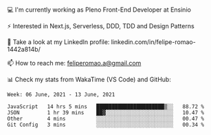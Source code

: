 💻 I'm currently working as Pleno Front-End Developer at Ensinio

⚡ Interested in Next.js, Serverless, DDD, TDD and Design Patterns

👥 Take a look at my LinkedIn profile: linkedin.com/in/felipe-romao-1442a814b/

📫 How to reach me: feliperomao.a@gmail.com

📊 Check my stats from WakaTime (VS Code) and GitHub:

<!--START_SECTION:waka-->
```text
Week: 06 June, 2021 - 13 June, 2021

JavaScript   14 hrs 5 mins   ██████████████████████▒░░   88.72 % 
JSON         1 hr 39 mins    ██▓░░░░░░░░░░░░░░░░░░░░░░   10.47 % 
Other        4 mins          ░░░░░░░░░░░░░░░░░░░░░░░░░   00.47 % 
Git Config   3 mins          ░░░░░░░░░░░░░░░░░░░░░░░░░   00.34 % 
```
<!--END_SECTION:waka-->
